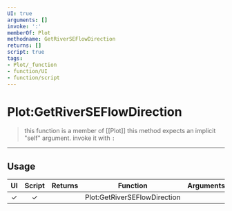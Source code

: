 ```yaml
---
UI: true
arguments: []
invoke: ':'
memberOf: Plot
methodname: GetRiverSEFlowDirection
returns: []
script: true
tags:
- Plot/_function
- function/UI
- function/script
---
```

# Plot:GetRiverSEFlowDirection
> this function is a member of [[Plot]]
> this method expects an implicit "self" argument. invoke it with `:`
-----
## Usage
|  UI | Script | Returns | Function | Arguments |
|:---:|:------:|-------:|:--------:|:---------|
|✓|✓||Plot:GetRiverSEFlowDirection||
